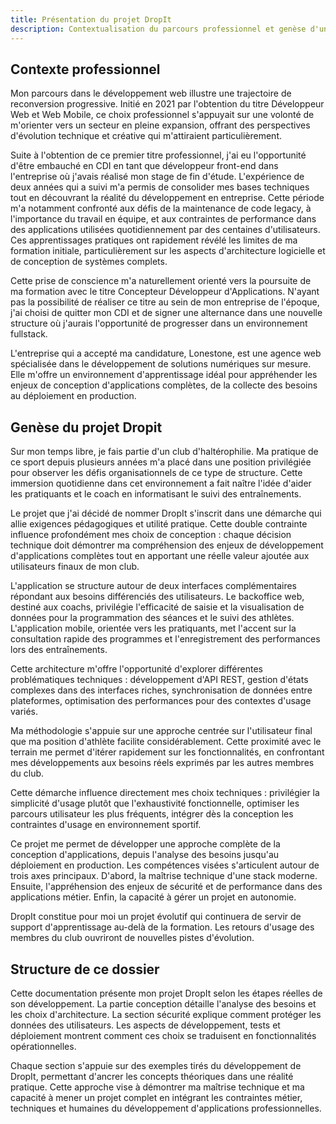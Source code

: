 ```yaml
---
title: Présentation du projet DropIt
description: Contextualisation du parcours professionnel et genèse d'un projet d'application de gestion de club d'haltérophilie
---
```


## Contexte professionnel

Mon parcours dans le développement web illustre une trajectoire de reconversion progressive. Initié en 2021 par l'obtention du titre Développeur Web et Web Mobile, ce choix professionnel s'appuyait sur une volonté de m'orienter vers un secteur en pleine expansion, offrant des perspectives d'évolution technique et créative qui m'attiraient particulièrement.

Suite à l'obtention de ce premier titre professionnel, j'ai eu l'opportunité d'être embauché en CDI en tant que développeur front-end dans l'entreprise où j'avais réalisé mon stage de fin d'étude. L'expérience de deux années qui a suivi m'a permis de consolider mes bases techniques tout en découvrant la réalité du développement en entreprise. Cette période m'a notamment confronté aux défis de la maintenance de code legacy, à l'importance du travail en équipe, et aux contraintes de performance dans des applications utilisées quotidiennement par des centaines d'utilisateurs. Ces apprentissages pratiques ont rapidement révélé les limites de ma formation initiale, particulièrement sur les aspects d'architecture logicielle et de conception de systèmes complets.

Cette prise de conscience m'a naturellement orienté vers la poursuite de ma formation avec le titre Concepteur Développeur d'Applications. N'ayant pas la possibilité de réaliser ce titre au sein de mon entreprise de l'époque, j'ai choisi de quitter mon CDI et de signer une alternance dans une nouvelle structure où j'aurais l'opportunité de progresser dans un environnement fullstack. 

L'entreprise qui a accepté ma candidature, Lonestone, est une agence web spécialisée dans le développement de solutions numériques sur mesure. Elle m'offre un environnement d'apprentissage idéal pour appréhender les enjeux de conception d'applications complètes, de la collecte des besoins au déploiement en production.

## Genèse du projet Dropit

Sur mon temps libre, je fais partie d'un club d'haltérophilie. Ma pratique de ce sport depuis plusieurs années m'a placé dans une position privilégiée pour observer les défis organisationnels de ce type de structure. Cette immersion quotidienne dans cet environnement a fait naître l'idée d'aider les pratiquants et le coach en informatisant le suivi des entraînements.

Le projet que j'ai décidé de nommer DropIt s'inscrit dans une démarche qui allie exigences pédagogiques et utilité pratique. Cette double contrainte influence profondément mes choix de conception : chaque décision technique doit démontrer ma compréhension des enjeux de développement d'applications complètes tout en apportant une réelle valeur ajoutée aux utilisateurs finaux de mon club.

L'application se structure autour de deux interfaces complémentaires répondant aux besoins différenciés des utilisateurs. Le backoffice web, destiné aux coachs, privilégie l'efficacité de saisie et la visualisation de données pour la programmation des séances et le suivi des athlètes. L'application mobile, orientée vers les pratiquants, met l'accent sur la consultation rapide des programmes et l'enregistrement des performances lors des entraînements.

Cette architecture m'offre l'opportunité d'explorer différentes problématiques techniques : développement d'API REST, gestion d'états complexes dans des interfaces riches, synchronisation de données entre plateformes, optimisation des performances pour des contextes d'usage variés.

Ma méthodologie s'appuie sur une approche centrée sur l'utilisateur final que ma position d'athlète facilite considérablement. Cette proximité avec le terrain me permet d'itérer rapidement sur les fonctionnalités, en confrontant mes développements aux besoins réels exprimés par les autres membres du club.

Cette démarche influence directement mes choix techniques : privilégier la simplicité d'usage plutôt que l'exhaustivité fonctionnelle, optimiser les parcours utilisateur les plus fréquents, intégrer dès la conception les contraintes d'usage en environnement sportif.

Ce projet me permet de développer une approche complète de la conception d'applications, depuis l'analyse des besoins jusqu'au déploiement en production. Les compétences visées s'articulent autour de trois axes principaux. D'abord, la maîtrise technique d'une stack moderne. Ensuite, l'appréhension des enjeux de sécurité et de performance dans des applications métier. Enfin, la capacité à gérer un projet en autonomie.

DropIt constitue pour moi un projet évolutif qui continuera de servir de support d'apprentissage au-delà de la formation. Les retours d'usage des membres du club ouvriront de nouvelles pistes d'évolution.

## Structure de ce dossier

Cette documentation présente mon projet DropIt selon les étapes réelles de son développement. La partie conception détaille l'analyse des besoins et les choix d'architecture. La section sécurité explique comment protéger les données des utilisateurs. Les aspects de développement, tests et déploiement montrent comment ces choix se traduisent en fonctionnalités opérationnelles.

Chaque section s'appuie sur des exemples tirés du développement de DropIt, permettant d'ancrer les concepts théoriques dans une réalité pratique. Cette approche vise à démontrer ma maîtrise technique et ma capacité à mener un projet complet en intégrant les contraintes métier, techniques et humaines du développement d'applications professionnelles.